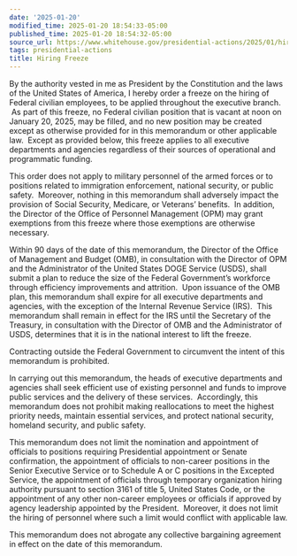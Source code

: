 ```yaml
---
date: '2025-01-20'
modified_time: 2025-01-20 18:54:33-05:00
published_time: 2025-01-20 18:54:32-05:00
source_url: https://www.whitehouse.gov/presidential-actions/2025/01/hiring-freeze/
tags: presidential-actions
title: Hiring Freeze
---
```

 
By the authority vested in me as President by the Constitution and the
laws of the United States of America, I hereby order a freeze on the
hiring of Federal civilian employees, to be applied throughout the
executive branch.  As part of this freeze, no Federal civilian position
that is vacant at noon on January 20, 2025, may be filled, and no new
position may be created except as otherwise provided for in this
memorandum or other applicable law.  Except as provided below, this
freeze applies to all executive departments and agencies regardless of
their sources of operational and programmatic funding.

This order does not apply to military personnel of the armed forces or
to positions related to immigration enforcement, national security, or
public safety.  Moreover, nothing in this memorandum shall adversely
impact the provision of Social Security, Medicare, or Veterans’
benefits.  In addition, the Director of the Office of Personnel
Management (OPM) may grant exemptions from this freeze where those
exemptions are otherwise necessary.

Within 90 days of the date of this memorandum, the Director of the
Office of Management and Budget (OMB), in consultation with the Director
of OPM and the Administrator of the United States DOGE Service (USDS),
shall submit a plan to reduce the size of the Federal Government’s
workforce through efficiency improvements and attrition.  Upon issuance
of the OMB plan, this memorandum shall expire for all executive
departments and agencies, with the exception of the Internal Revenue
Service (IRS).  This memorandum shall remain in effect for the IRS until
the Secretary of the Treasury, in consultation with the Director of OMB
and the Administrator of USDS, determines that it is in the national
interest to lift the freeze.

Contracting outside the Federal Government to circumvent the intent of
this memorandum is prohibited.

In carrying out this memorandum, the heads of executive departments and
agencies shall seek efficient use of existing personnel and funds to
improve public services and the delivery of these services.
 Accordingly, this memorandum does not prohibit making reallocations to
meet the highest priority needs, maintain essential services, and
protect national security, homeland security, and public safety.

This memorandum does not limit the nomination and appointment of
officials to positions requiring Presidential appointment or Senate
confirmation, the appointment of officials to non-career positions in
the Senior Executive Service or to Schedule A or C positions in the
Excepted Service, the appointment of officials through temporary
organization hiring authority pursuant to section 3161 of title 5,
United States Code, or the appointment of any other non-career employees
or officials if approved by agency leadership appointed by the
President.  Moreover, it does not limit the hiring of personnel where
such a limit would conflict with applicable law.

This memorandum does not abrogate any collective bargaining agreement in
effect on the date of this memorandum.
